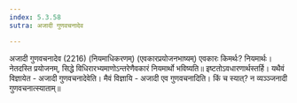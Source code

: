 ```yaml
---
index: 5.3.58
sutra: अजादी गुणवचनादेव

---
```

 अजादी गुणवचनादेव (2216) (नियमाधिकरणम्) (एवकारप्रयोजनभाष्यम्) एवकारः किमर्थः? नियमार्थः। नेतदस्ति प्रयोजनम्, सिद्धे विधिरारभ्यमाणोऽन्तरेणैवकारं नियमार्थो भविष्यति॥ इष्टतोऽवधारणार्थस्तर्हि। यथैवं विज्ञायेत - अजादी गुणवचनादेवेति। मैवं विज्ञायि - अजादी एव गुणवचनादिति। किं च स्यात्? न व्यञ्ञ्जनादी गुणवचनात्स्याताम्॥ 